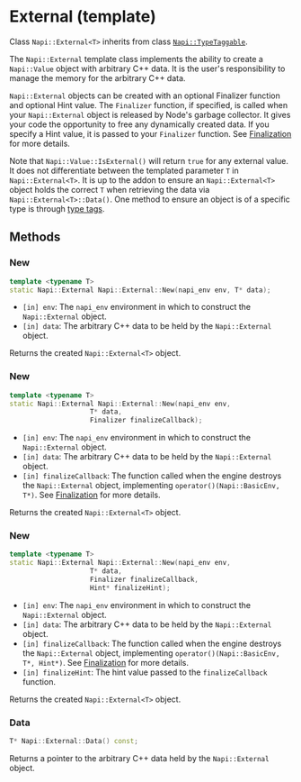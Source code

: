 # External (template)

Class `Napi::External<T>` inherits from class [`Napi::TypeTaggable`][].

The `Napi::External` template class implements the ability to create a `Napi::Value` object with arbitrary C++ data. It is the user's responsibility to manage the memory for the arbitrary C++ data.

`Napi::External` objects can be created with an optional Finalizer function and
optional Hint value. The `Finalizer` function, if specified, is called when your
`Napi::External` object is released by Node's garbage collector. It gives your
code the opportunity to free any dynamically created data. If you specify a Hint
value, it is passed to your `Finalizer` function. See [Finalization]() for more details.

Note that `Napi::Value::IsExternal()` will return `true` for any external value.
It does not differentiate between the templated parameter `T` in
`Napi::External<T>`. It is up to the addon to ensure an `Napi::External<T>`
object holds the correct `T` when retrieving the data via
`Napi::External<T>::Data()`. One method to ensure an object is of a specific
type is through [type tags](./object.md#TypeTag).

## Methods

### New

```cpp
template <typename T>
static Napi::External Napi::External::New(napi_env env, T* data);
```

- `[in] env`: The `napi_env` environment in which to construct the `Napi::External` object.
- `[in] data`: The arbitrary C++ data to be held by the `Napi::External` object.

Returns the created `Napi::External<T>` object.

### New

```cpp
template <typename T>
static Napi::External Napi::External::New(napi_env env,
                    T* data,
                    Finalizer finalizeCallback);
```

- `[in] env`: The `napi_env` environment in which to construct the `Napi::External` object.
- `[in] data`: The arbitrary C++ data to be held by the `Napi::External` object.
- `[in] finalizeCallback`: The function called when the engine destroys the
  `Napi::External` object, implementing `operator()(Napi::BasicEnv, T*)`. See
  [Finalization]() for more details.

Returns the created `Napi::External<T>` object.

### New

```cpp
template <typename T>
static Napi::External Napi::External::New(napi_env env,
                    T* data,
                    Finalizer finalizeCallback,
                    Hint* finalizeHint);
```

- `[in] env`: The `napi_env` environment in which to construct the `Napi::External` object.
- `[in] data`: The arbitrary C++ data to be held by the `Napi::External` object.
- `[in] finalizeCallback`: The function called when the engine destroys the
  `Napi::External` object, implementing `operator()(Napi::BasicEnv, T*, Hint*)`.
  See [Finalization]() for more details.
- `[in] finalizeHint`: The hint value passed to the `finalizeCallback` function.

Returns the created `Napi::External<T>` object.

### Data

```cpp
T* Napi::External::Data() const;
```

Returns a pointer to the arbitrary C++ data held by the `Napi::External` object.

[Finalization]: ./finalization.md
[`Napi::TypeTaggable`]: ./type_taggable.md
